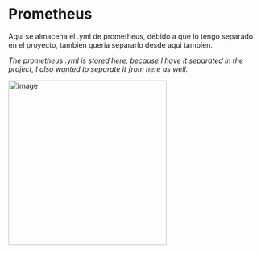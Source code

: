 # Prometheus

Aqui se almacena el .yml de prometheus, debido a que lo tengo separado en el proyecto, tambien queria separarlo desde aqui tambien.

*The prometheus .yml is stored here, because I have it separated in the project, I also wanted to separate it from here as well.*

<img width="314" height="327" alt="image" src="https://github.com/user-attachments/assets/74abc234-7e0b-4eb0-ae0d-1b7a1a5d1cd8" />

